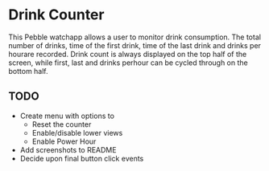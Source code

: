 # Drink Counter

This Pebble watchapp allows a user to monitor drink consumption. The total number of drinks, time of the first drink, time of the last drink and drinks per hourare recorded. Drink count is always displayed on the top half of the screen, while first, last and drinks perhour can be cycled through on the bottom half.

## TODO
* Create menu with options to
  * Reset the counter
  * Enable/disable lower views
  * Enable Power Hour
* Add screenshots to README
* Decide upon final button click events
